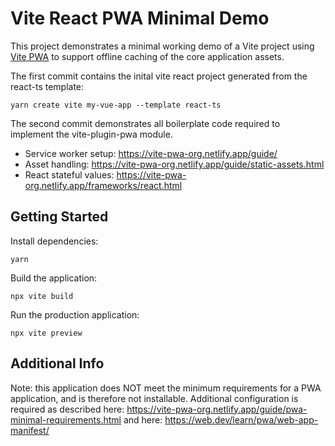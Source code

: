 # Vite React PWA Minimal Demo

This project demonstrates a minimal working demo of a Vite project using [Vite PWA](https://vite-pwa-org.netlify.app/frameworks/) to support offline caching of the core application assets.

The first commit contains the inital vite react project generated from the react-ts template:

```
yarn create vite my-vue-app --template react-ts
```

The second commit demonstrates all boilerplate code required to implement the vite-plugin-pwa module.

- Service worker setup: https://vite-pwa-org.netlify.app/guide/
- Asset handling: https://vite-pwa-org.netlify.app/guide/static-assets.html
- React stateful values: https://vite-pwa-org.netlify.app/frameworks/react.html


## Getting Started

Install dependencies:

```
yarn
```

Build the application:

```
npx vite build
```

Run the production application:

```
npx vite preview
```

## Additional Info

Note: this application does NOT meet the minimum requirements for a PWA application, and is therefore not installable. Additional configuration is required as described here: https://vite-pwa-org.netlify.app/guide/pwa-minimal-requirements.html and here: https://web.dev/learn/pwa/web-app-manifest/